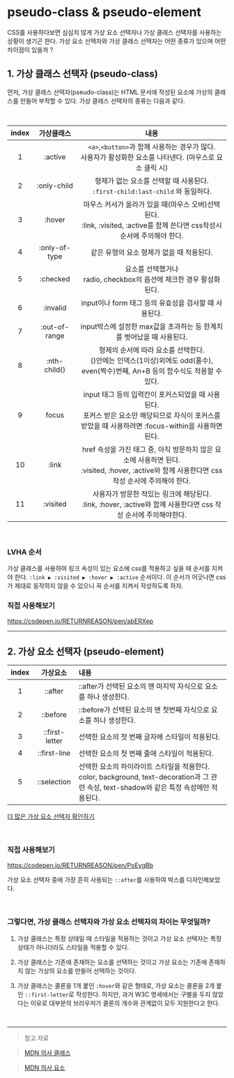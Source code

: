# pseudo-class & pseudo-element

CSS를 사용하다보면 심심치 않게 가상 요소 선택자나 가상 클래스 선택자를 사용하는 상황이 생기곤 한다.
가상 요소 선택자와 가상 클래스 선택자는 어떤 종류가 있으며 어떤 차이점이 있을까 ?

## 1. 가상 클래스 선택자 (pseudo-class)

먼저, 가상 클래스 선택자(pseudo-class)는 HTML 문서에 작성된 요소에 가상의 클래스를 만들어 부착할 수 있다.
가상 클래스 선택자의 종류는 다음과 같다.

<br>

| index |  가상클래스   |                                                                           내용                                                                            |
| :---: | :-----------: | :-------------------------------------------------------------------------------------------------------------------------------------------------------: |
|   1   |    :active    |                       `<a>`,`<button>`과 함께 사용하는 경우가 많다. <br> 사용자가 활성화한 요소를 나타낸다. (마우스로 요소 클릭 시)                       |
|   2   |  :only-child  |                                     형제가 없는 요소를 선택할 때 사용된다. <br>`:first-child:last-child` 와 동일하다.                                     |
|   3   |    :hover     |               마우스 커서가 올라가 있을 때(마우스 오버)선택된다.<br> :link, :visited, :active를 함께 쓴다면 css작성시 순서에 주의해야 한다.               |
|   4   | :only-of-type |                                                         같은 유형의 요소 형제가 없을 때 적용된다.                                                         |
|   5   |   :checked    |                                          요소를 선택했거나 <br>radio, checkbox의 옵션에 체크한 경우 활성화된다.                                           |
|   6   |   :invalid    |                                                   input이나 form 태그 등의 유효성을 검사할 때 사용된다.                                                   |
|   7   | :out-of-range |                                           input박스에 설정한 max값을 초과하는 등 한계치를 벗어났을 때 사용된다.                                           |
|   8   | :nth-child()  |            형제의 순서에 따라 요소를 선택한다. <br> ()안에는 인덱스(1이상)외에도 odd(홀수), even(짝수)번째, An+B 등의 함수식도 적용할 수 있다.            |
|   9   |     focus     | input 태그 등의 입력칸이 포커스되었을 때 사용된다. <br> 포커스 받은 요소만 해당되므로 자식이 포커스를 받았을 때 사용하려면 :focus-within을 사용하면 된다. |
|  10   |     :link     |    href 속성을 가진 태그 중, 아직 방문하지 않은 요소에 사용하면 된다. <br> :visited, :hover, :active와 함께 사용한다면 css 작성 순서에 주의해야 한다.     |
|  11   |   :visited    |                    사용자가 방문한 적있는 링크에 해당된다. <br> :link, :hover, :active와 함께 사용한다면 css 작성 순서에 주의해야한다.                    |

<br>

### LVHA 순서

가상 클래스를 사용하여 링크 속성이 있는 요소에 css를 적용하고 싶을 때 순서를 지켜야 한다.
`:link ▶ :visited ▶ :hover ▶ :active`
순서이다. 이 순서가 어긋나면 css가 제대로 동작하지 않을 수 있으니 꼭 순서를 지켜서 작성하도록 하자.

### 직접 사용해보기

https://codepen.io/RETURNREASON/pen/abERXep

---

## 2. 가상 요소 선택자 (pseudo-element)

| index |    가상요소    | 내용                                                                                                                                          |
| :---: | :------------: | :-------------------------------------------------------------------------------------------------------------------------------------------- |
|   1   |    ::after     | ::after가 선택된 요소의 맨 마지막 자식으로 요소를 하나 생성한다.                                                                              |
|   2   |    ::before    | ::before가 선택된 요소의 맨 첫번째 자식으로 요소를 하나 생성한다.                                                                             |
|   3   | ::first-letter | 선택한 요소의 첫 번째 글자에 스타일이 적용된다.                                                                                               |
|   4   |  ::first-line  | 선택한 요소의 첫 번째 줄애 스타일이 적용된다.                                                                                                 |
|   5   |  ::selection   | 선택한 요소의 하이라이트 스타일을 적용한다.<br> color, background, text-decoration과 그 관련 속성, text-shadow와 같은 특정 속성에만 적용된다. |

[더 많은 가상 요소 선택자 확인하기](https://developer.mozilla.org/ko/docs/Web/CSS/Pseudo-elements)

<br>



### 직접 사용해보기

https://codepen.io/RETURNREASON/pen/PoEygBb

가상 요소 선택자 중에 가장 흔히 사용되는 `::after`를 사용하여 박스를 디자인해보았다.

<br>

### 그렇다면, 가상 클래스 선택자와 가상 요소 선택자의 차이는 무엇일까?

1. 가상 클래스는 특정 상태일 때 스타일을 적용하는 것이고 가상 요소 선택자는 특정 상태가 아니더라도 스타일을 적용할 수 있다.

2. 가상 클래스는 기존에 존재하는 요소를 선택하는 것이고 가상 요소는 기존에 존재하지 않는 가상의 요소를 만들어 선택하는 것이다.

3. 가상 클래스는 콜론을 1개 붙인 `:hover`와 같은 형태로, 가상 요소는 콜론을 2개 붙인 `::first-letter`로 작성한다. 하지만, 과거 W3C 명세에서는 구별을 두지 않았다는 이유로 대부분의 브라우저가 콜론의 개수와 관계없이 모두 지원한다고 한다.

<br>

---

> 참고 자료

> [MDN 의사 클래스](https://developer.mozilla.org/ko/docs/Web/CSS/Pseudo-classes)

> [MDN 의사 요소](https://developer.mozilla.org/ko/docs/Web/CSS/Pseudo-elements)
